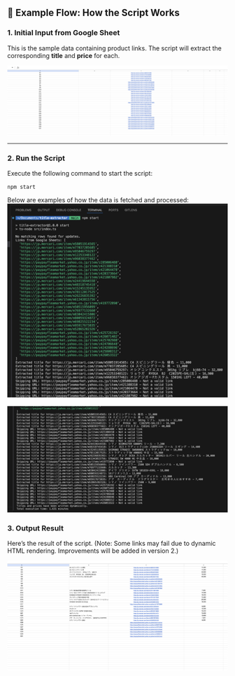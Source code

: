 ## 📘 Example Flow: How the Script Works

### 1. Initial Input from Google Sheet

This is the sample data containing product links. The script will extract the corresponding **title** and **price** for each.

![Sheet Data](./asset/img/sheetData.png)

---

### 2. Run the Script

Execute the following command to start the script:

```
npm start
```

Below are examples of how the data is fetched and processed:
![Sheet Data](./asset/img/G1.png)
<br><br>
![Sheet Data](./asset/img/G2.png)

### 3. Output Result

Here’s the result of the script. (Note: Some links may fail due to dynamic HTML rendering. Improvements will be added in version 2.)

![Sheet Data](./asset/img/result.png)

